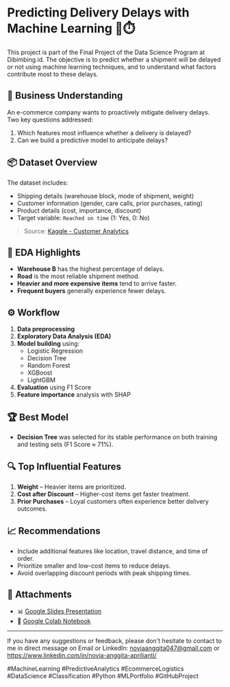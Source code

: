 # Predicting Delivery Delays with Machine Learning 🚚⏱️

This project is part of the Final Project of the Data Science Program at Dibimbing.id. The objective is to predict whether a shipment will be delayed or not using machine learning techniques, and to understand what factors contribute most to these delays.

## 🧠 Business Understanding

An e-commerce company wants to proactively mitigate delivery delays. Two key questions addressed:
1. Which features most influence whether a delivery is delayed?
2. Can we build a predictive model to anticipate delays?

## 📦 Dataset Overview

The dataset includes:
- Shipping details (warehouse block, mode of shipment, weight)
- Customer information (gender, care calls, prior purchases, rating)
- Product details (cost, importance, discount)
- Target variable: `Reached on time` (1: Yes, 0: No)

> Source: [Kaggle - Customer Analytics](https://www.kaggle.com/datasets/prachi13/customer-analytics/data)

## 🔎 EDA Highlights

- **Warehouse B** has the highest percentage of delays.
- **Road** is the most reliable shipment method.
- **Heavier and more expensive items** tend to arrive faster.
- **Frequent buyers** generally experience fewer delays.

## ⚙️ Workflow

1. **Data preprocessing**
2. **Exploratory Data Analysis (EDA)**
3. **Model building** using:
   - Logistic Regression
   - Decision Tree
   - Random Forest
   - XGBoost
   - LightGBM
4. **Evaluation** using F1 Score
5. **Feature importance** analysis with SHAP

## 🏆 Best Model

- **Decision Tree** was selected for its stable performance on both training and testing sets (F1 Score ≈ 71%).

## 🔍 Top Influential Features

1. **Weight** – Heavier items are prioritized.
2. **Cost after Discount** – Higher-cost items get faster treatment.
3. **Prior Purchases** – Loyal customers often experience better delivery outcomes.

## 📈 Recommendations

- Include additional features like location, travel distance, and time of order.
- Prioritize smaller and low-cost items to reduce delays.
- Avoid overlapping discount periods with peak shipping times.

## 📎 Attachments

- 📊 [Google Slides Presentation](https://docs.google.com/presentation/d/1gq7VJFray8xQxRUT36EFo8Oz9GdU-ZCfc4eFxZ7QKuA/edit?usp=sharing)
- 🧪 [Google Colab Notebook](https://drive.google.com/open?id=1TV7MdHs4Q3XOGPzEcMolxEGp6u-B0fP0)

---


If you have any suggestions or feedback, please don't hesitate to contact to me in direct message on Email or LinkedIn: noviaanggita047@gmail.com or https://www.linkedin.com/in/novia-anggita-aprilianti/

#MachineLearning #PredictiveAnalytics #EcommerceLogistics #DataScience #Classification #Python #MLPortfolio #GitHubProject

